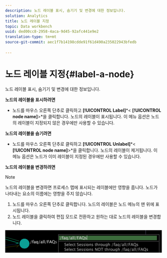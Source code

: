 ```yaml
---
description: 노드 레이블 표시, 숨기기 및 변경에 대한 정보입니다.
solution: Analytics
title: 노드 레이블 지정
topic: Data workbench
uuid: ded00cc8-2958-4aca-9d45-92afc441e9e2
translation-type: tm+mt
source-git-commit: aec1f7b14198cdde91f61d490a235022943bfedb

---
```



# 노드 레이블 지정{#label-a-node}

노드 레이블 표시, 숨기기 및 변경에 대한 정보입니다.

**노드의 레이블을 표시하려면**

* 노드를 마우스 오른쪽 단추로 클릭하고 **[!UICONTROL Label]***&lt; **[!UICONTROL node name]**>*을 클릭합니다. 노드의 레이블이 표시됩니다. 이 메뉴 옵션은 노드의 레이블이 지정되지 않은 경우에만 사용할 수 있습니다.

**노드의 레이블을 숨기려면**

* 노드를 마우스 오른쪽 단추로 클릭하고 **[!UICONTROL Unlabel]***&lt; **[!UICONTROL node name]**>*을 클릭합니다. 노드의 레이블이 제거됩니다. 이 메뉴 옵션은 노드가 이미 레이블이 지정된 경우에만 사용할 수 있습니다.

**노드의 레이블을 변경하려면**

>[!NOTE]
>
>노드의 레이블을 변경하면 프로세스 맵에 표시되는 레이블에만 영향을 줍니다. 노드가 나타내는 요소의 이름에는 영향을 주지 않습니다.

1. 노드를 마우스 오른쪽 단추로 클릭합니다. 노드의 레이블은 노드 메뉴의 맨 위에 표시됩니다.
1. 노드 레이블을 클릭하여 편집 모드로 전환하고 원하는 대로 노드의 레이블을 변경합니다.

![](assets/mnu_2DProcessMap_label.png)

